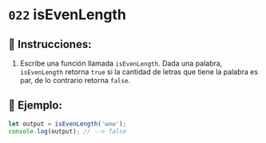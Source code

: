 # `022` isEvenLength

## 📝 Instrucciones:

1. Escribe una función llamada `isEvenLength`. Dada una palabra, `isEvenLength` retorna `true` si la cantidad de letras que tiene la palabra es par, de lo contrario retorna `false`.

## 📎 Ejemplo:

```Javascript
let output = isEvenLength('wow');
console.log(output); // --> false
```
